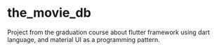 # the_movie_db
Project from the graduation course about flutter framework using dart language, and material UI as a programming pattern.
